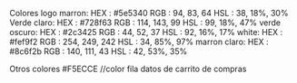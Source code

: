 Colores logo
marron:
HEX : #5e5340
RGB : 94, 83, 64
HSL  : 38, 18%, 30%
Verde claro:
HEX : #728f63
RGB : 114, 143, 99
HSL  : 99, 18%, 47%
verde oscuro:
HEX : #2c3425
RGB : 44, 52, 37
HSL  : 92, 16%, 17%
white:
HEX : #fef9f2
RGB : 254, 249, 242
HSL  : 34, 85%, 97%
marron claro:
HEX : #8c6f2b
RGB : 140, 111, 43
HSL  : 42, 53%, 35%

Otros colores
#F5ECCE //color fila datos de carrito de compras